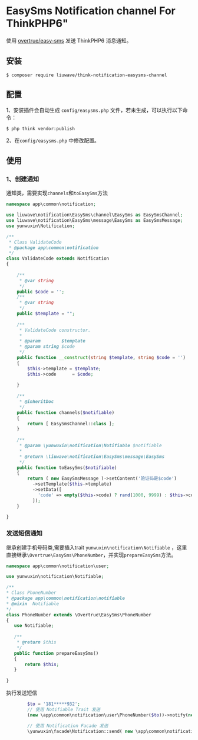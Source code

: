 # EasySms Notification channel  For ThinkPHP6"

使用 [overtrue/easy-sms](https://github.com/overtrue/easy-sms) 发送 ThinkPHP6 消息通知。

## 安装

```shell
$ composer require liuwave/think-notification-easysms-channel
```

## 配置

1、安装插件会自动生成 `config/easysms.php` 文件，若未生成，可以执行以下命令：
```shell 
$ php think vendor:publish
```
2、在`config/easysms.php` 中修改配置。



## 使用

### 1、创建通知
通知类，需要实现`channels`和`toEasySms`方法
```php
namespace app\common\notification;

use liuwave\notification\EasySms\channel\EasySms as EasySmsChannel;
use liuwave\notification\EasySms\message\EasySms as EasySmsMessage;
use yunwuxin\Notification;

/**
 * Class ValidateCode
 * @package app\common\notification
 */
class ValidateCode extends Notification
{
    
    /**
     * @var string
     */
    public $code = '';
    /**
     * @var string
     */
    public $template = "";
    
    /**
     * ValidateCode constructor.
     *
     * @param        $template
     * @param string $code
     */
    public function __construct(string $template, string $code = '')
    {
        $this->template = $template;
        $this->code      = $code;
        
    }
    
    /**
     * @inheritDoc
     */
    public function channels($notifiable)
    {
        return [ EasySmsChannel::class ];
    }
    
    /**
     * @param \yunwuxin\notification\Notifiable $notifiable
     *
     * @return \liuwave\notification\EasySms\message\EasySms
     */
    public function toEasySms($notifiable)
    {
        return ( new EasySmsMessage )->setContent('验证码是$code')
          ->setTemplate($this->template)
          ->setData([
            'code' => empty($this->code) ? rand(1000, 9999) : $this->code,
          ]);
    }
    
}
```
 ### 发送短信通知
 
 继承创建手机号码类,需要插入trait `yunwuxin\notification\Notifiable` ，这里直接继承`\Overtrue\EasySms\PhoneNumber`，并实现`prepareEasySms`方法。
 ```php
namespace app\common\notification\user;

use yunwuxin\notification\Notifiable;

/**
 * Class PhoneNumber
 * @package app\common\notification\notifiable
 * @mixin  Notifiable
 */
class PhoneNumber extends \Overtrue\EasySms\PhoneNumber
{
    use Notifiable;
    
    /**
     * @return $this
     */
    public function prepareEasySms()
    {
        return $this;
    }
    
}

```
 

执行发送短信

```php
        $to = '181*****932';   
        // 使用 Notifiable Trait 发送
        (new \app\common\notification\user\PhoneNumber($to))->notify(new \app\common\notification\ValidateCode('SMS_15****670'));

        // 使用 Notification Facade 发送
        \yunwuxin\facade\Notification::send( new \app\common\notification\user\PhoneNumber($to), new \app\common\notification\ValidateCode('SMS_15****670'));
        

```
 
